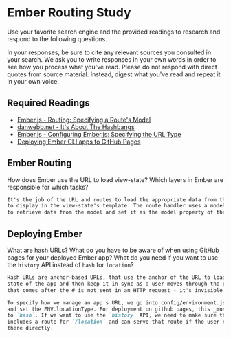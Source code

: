 # Ember Routing Study

Use your favorite search engine and the provided readings to research and
respond to the following questions.

In your responses, be sure to cite any relevant sources you consulted in your
search. We ask you to write responses in your own words in order to see how you
process what you've read. Please do not respond with direct quotes from source
material. Instead, digest what you've read and repeat it in your own voice.

## Required Readings

-   [Ember.js - Routing: Specifying a Route's Model](https://guides.emberjs.com/v2.11.0/routing/specifying-a-routes-model/)
-   [danwebb.net - It's About The Hashbangs](http://danwebb.net/2011/5/28/it-is-about-the-hashbangs)
-   [Ember.js - Configuring Ember.js: Specifying the URL Type](https://guides.emberjs.com/v2.11.0/configuring-ember/specifying-url-type/)
-   [Deploying Ember CLI apps to GitHub Pages](http://osxi.github.io/ember/github/git/2015/09/22/ember-cli-apps-on-github-pages.html)

## Ember Routing

How does Ember use the URL to load view-state? Which layers in Ember are
responsible for which tasks?

```md
It's the job of the URL and routes to load the appropriate data from the model
to display in the view-state's template. The route handler uses a model hook
to retrieve data from the model and set it as the model property of the controller.
```

## Deploying Ember

What are hash URLs? What do you have to be aware of when using GitHub pages for
your deployed Ember app? What do you need if you want to use the `history` API
instead of `hash` for `location`?

```md
Hash URLs are anchor-based URLs, that use the anchor of the URL to load the starting
state of the app and then keep it in sync as a user moves through the page. Any data
that comes after the # is not sent in an HTTP request - it's invisible to the server, essentially.

To specify how we manage an app's URL, we go into config/environment.js in our app
and set the ENV.locationType. For deployment on github pages, this _must_ be set
to `hash`. If we want to use the `history` API, we need to make sure that our app
includes a route for `/location` and can serve that route if the user navigates
there directly.
```
